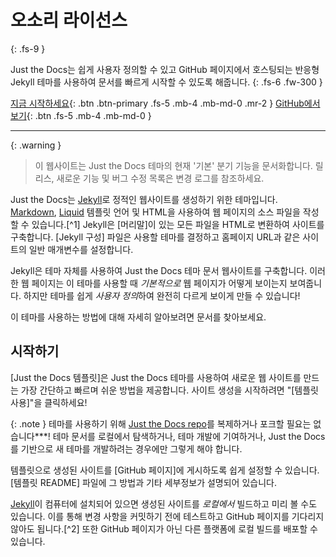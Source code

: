 # 오소리 라이선스
{: .fs-9 }

Just the Docs는 쉽게 사용자 정의할 수 있고 GitHub 페이지에서 호스팅되는 반응형 Jekyll 테마를 사용하여 문서를 빠르게 시작할 수 있도록 해줍니다.
{: .fs-6 .fw-300 }

[지금 시작하세요](#getting-started){: .btn .btn-primary .fs-5 .mb-4 .mb-md-0 .mr-2 }
[GitHub에서 보기][Just the Docs repo]{: .btn .fs-5 .mb-4 .mb-md-0 }

---

{: .warning }
> 이 웹사이트는 Just the Docs 테마의 현재 '기본' 분기 기능을 문서화합니다. 릴리스, 새로운 기능 및 버그 수정 목록은 변경 로그를 참조하세요.

Just the Docs는 [Jekyll]로 정적인 웹사이트를 생성하기 위한 테마입니다. [Markdown], [Liquid] 템플릿 언어 및 HTML을 사용하여 웹 페이지의 소스 파일을 작성할 수 있습니다.[^1] Jekyll은 [머리말]이 있는 모든 파일을 HTML로 변환하여 사이트를 구축합니다. [Jekyll 구성] 파일은 사용할 테마를 결정하고 홈페이지 URL과 같은 사이트의 일반 매개변수를 설정합니다.

Jekyll은 테마 자체를 사용하여 Just the Docs 테마 문서 웹사이트를 구축합니다. 이러한 웹 페이지는 이 테마를 사용할 때 *기본적으로* 웹 페이지가 어떻게 보이는지 보여줍니다. 하지만 테마를 쉽게 *사용자 정의*하여 완전히 다르게 보이게 만들 수 있습니다!

이 테마를 사용하는 방법에 대해 자세히 알아보려면 문서를 찾아보세요.

## 시작하기

[Just the Docs 템플릿]은 Just the Docs 테마를 사용하여 새로운 웹 사이트를 만드는 가장 간단하고 빠르며 쉬운 방법을 제공합니다. 사이트 생성을 시작하려면 "[템플릿 사용]"을 클릭하세요!

{: .note }
테마를 사용하기 위해 [Just the Docs repo]를 복제하거나 포크할 필요는 없습니다***! 테마 문서를 로컬에서 탐색하거나, 테마 개발에 기여하거나, Just the Docs를 기반으로 새 테마를 개발하려는 경우에만 그렇게 해야 합니다.

템플릿으로 생성된 사이트를 [GitHub 페이지]에 게시하도록 쉽게 설정할 수 있습니다. [템플릿 README] 파일에 그 방법과 기타 세부정보가 설명되어 있습니다.

[Jekyll]이 컴퓨터에 설치되어 있으면 생성된 사이트를 *로컬에서* 빌드하고 미리 볼 수도 있습니다. 이를 통해 변경 사항을 커밋하기 전에 테스트하고 GitHub 페이지를 기다리지 않아도 됩니다.[^2] 또한 GitHub 페이지가 아닌 다른 플랫폼에 로컬 빌드를 배포할 수 있습니다.


[Jekyll]: https://jekyllrb.com
[Markdown]: https://daringfireball.net/projects/markdown/
[Liquid]: https://github.com/Shopify/liquid/wiki
[Front matter]: https://jekyllrb.com/docs/front-matter/
[Jekyll configuration]: https://jekyllrb.com/docs/configuration/
[source file for this page]: https://github.com/just-the-docs/just-the-docs/blob/main/index.md
[Just the Docs Template]: https://just-the-docs.github.io/just-the-docs-template/
[Just the Docs]: https://just-the-docs.com
[Just the Docs repo]: https://github.com/just-the-docs/just-the-docs
[GitHub Pages]: https://pages.github.com/
[Template README]: https://github.com/just-the-docs/just-the-docs-template/blob/main/README.md
[use the template]: https://github.com/just-the-docs/just-the-docs-template/generate